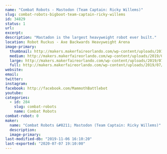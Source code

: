 ```yaml
---
name: "Combat Robots - Mastodon (Team Captain: Ricky Willems)"
slug: combat-robots-bigboot-team-captain-ricky-willems
id: 34829
status: 1
url: 
excerpt:
description: "Mastadon is the largest heavyweight robot ever built."
location: Robot Ruckus - Axe Backwards Heavyweight Arena
image-primary:
  thumbnail: http://makers.makerfaireorlando.com/wp-content/uploads/2019/07/Mammoth-Team-S2019-150x150.jpg
  medium: http://makers.makerfaireorlando.com/wp-content/uploads/2019/07/Mammoth-Team-S2019-300x200.jpg
  large: http://makers.makerfaireorlando.com/wp-content/uploads/2019/07/Mammoth-Team-S2019-1024x683.jpg
  full: http://makers.makerfaireorlando.com/wp-content/uploads/2019/07/Mammoth-Team-S2019.jpg
website: 
email: 
twitter: 
instagram: 
facebook: http://facebook.com/MammothBattlebot
youtube: 
categories:
  - id: 284
    slug: combat-robots
    name: Combat Robots
combat-robot: 0
maker:
  name: "Combat Robots &#8211; Mastodon (Team Captain: Ricky Willems)"
  description:
  image-primary: 
last-modified-db: "2019-11-06 16:10:20"
last-exported: "2020-07-07 19:10:00"
---
```

